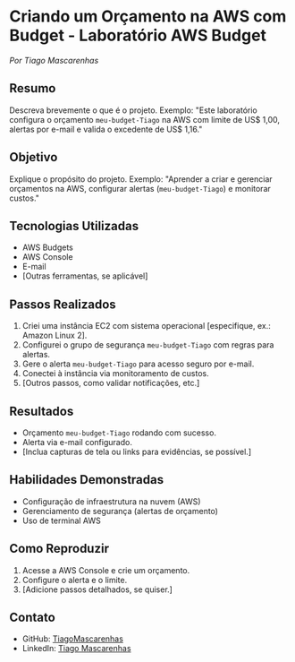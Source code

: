 # Criando um Orçamento na AWS com Budget - Laboratório AWS Budget
*Por Tiago Mascarenhas*

## Resumo
Descreva brevemente o que é o projeto. Exemplo:
"Este laboratório configura o orçamento `meu-budget-Tiago` na AWS com limite de US$ 1,00, alertas por e-mail e valida o excedente de US$ 1,16."

## Objetivo
Explique o propósito do projeto. Exemplo:
"Aprender a criar e gerenciar orçamentos na AWS, configurar alertas (`meu-budget-Tiago`) e monitorar custos."

## Tecnologias Utilizadas
- AWS Budgets
- AWS Console
- E-mail
- [Outras ferramentas, se aplicável]

## Passos Realizados
1. Criei uma instância EC2 com sistema operacional [especifique, ex.: Amazon Linux 2].
2. Configurei o grupo de segurança `meu-budget-Tiago` com regras para alertas.
3. Gere o alerta `meu-budget-Tiago` para acesso seguro por e-mail.
4. Conectei à instância via monitoramento de custos.
5. [Outros passos, como validar notificações, etc.]

## Resultados
- Orçamento `meu-budget-Tiago` rodando com sucesso.
- Alerta via e-mail configurado.
- [Inclua capturas de tela ou links para evidências, se possível.]

## Habilidades Demonstradas
- Configuração de infraestrutura na nuvem (AWS)
- Gerenciamento de segurança (alertas de orçamento)
- Uso de terminal AWS

## Como Reproduzir
1. Acesse a AWS Console e crie um orçamento.
2. Configure o alerta e o limite.
3. [Adicione passos detalhados, se quiser.]

## Contato
- GitHub: [TiagoMascarenhas](https://github.com/TiagoMascarenhas)
- LinkedIn: [Tiago Mascarenhas](https://linkedin.com/in/tiagomascarenhas)